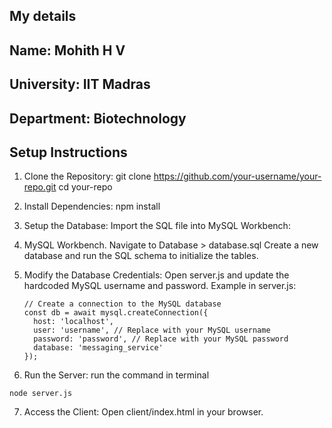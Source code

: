 ## My details
## Name: Mohith H V
## University: IIT Madras
## Department: Biotechnology

## Setup Instructions
1. Clone the Repository:
  git clone https://github.com/your-username/your-repo.git
  cd your-repo

2. Install Dependencies:
  npm install
  
3. Setup the Database:
  Import the SQL file into MySQL Workbench:
4. MySQL Workbench.
  Navigate to Database > database.sql
  Create a new database and run the SQL schema to initialize the tables.
5. Modify the Database Credentials:
  Open server.js and update the hardcoded MySQL username and password.
  Example in server.js:

    ```
    // Create a connection to the MySQL database
    const db = await mysql.createConnection({
      host: 'localhost',
      user: 'username', // Replace with your MySQL username
      password: 'password', // Replace with your MySQL password
      database: 'messaging_service'
    });
    ```
6. Run the Server:
  run the command in terminal
  ```
  node server.js
  ```
7. Access the Client:
  Open client/index.html in your browser.
